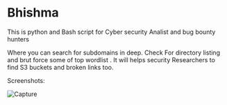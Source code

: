 # Bhishma

This is python and Bash script for Cyber security Analist and bug bounty hunters 


Where you can search for subdomains in deep. Check For directory listing and brut force some of top wordlist . It will helps security Researchers to find S3 buckets and broken links too.


Screenshots:

![Capture](https://user-images.githubusercontent.com/46632001/121635609-28081e00-caa4-11eb-9fdb-341a8f391ed7.PNG)
